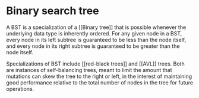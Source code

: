 # Binary  search tree

A BST is a specialization of a [[Binary tree]] that is possible whenever the underlying data type is inherently ordered.  For any given node in a BST, every node in its left subtree is guaranteed to be less than the node itself, and every node in its right subtree is guaranteed to be greater than the node itself.  

Specializations of BST include [[red-black trees]] and [[AVL]] trees.  Both are instances of self-balancing trees, meant to limit the amount that mutations can skew the tree to the right or left, in the interest of maintaining good performance relative to the total number of nodes in the tree for future operations.